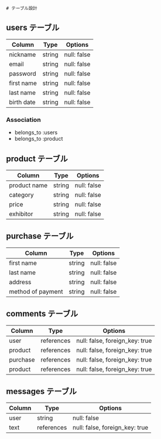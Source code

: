 	# テーブル設計

## users テーブル

| Column          | Type   | Options     |
| ----------------| ------ | ----------- |
| nickname        | string | null: false |
| email           | string | null: false |
| password        | string | null: false |
| first name      | string | null: false |
| last name       | string | null: false |
| birth date      | string | null: false |

### Association
- belongs_to :users
- belongs_to :product


## product テーブル

| Column          | Type   | Options     |
| ----------------| ------ | ----------- |
| product name    | string | null: false |
| category        | string | null: false |
| price           | string | null: false |
| exhibitor       | string | null: false |


## purchase テーブル

| Column              | Type   | Options     |
| ----------------    | ------ | ----------- |
| first name          | string | null: false |
| last name           | string | null: false |
| address             | string | null: false |
| method of payment   | string | null: false |



## comments テーブル

| Column          | Type       | Options                        |
| ----------------| ---------- | ------------------------------ |
| user            | references | null: false, foreign_key: true |
| product         | references | null: false, foreign_key: true |
| purchase        | references | null: false, foreign_key: true |
| product         | references | null: false, foreign_key: true |


##  messages テーブル

| Column           | Type       | Options                        |
| -----------------| ---------- | ------------------------------ |
| user             | string     | null: false                    |
| text             | references | null: false, foreign_key: true |
